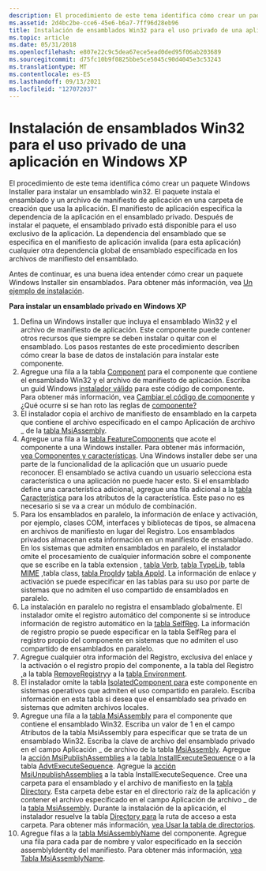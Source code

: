 ```yaml
---
description: El procedimiento de este tema identifica cómo crear un paquete Windows Installer para instalar un ensamblado win32.
ms.assetid: 2d4bc2be-cce6-45e6-b6a7-7ff96d28eb96
title: Instalación de ensamblados Win32 para el uso privado de una aplicación en Windows XP
ms.topic: article
ms.date: 05/31/2018
ms.openlocfilehash: e807e22c9c5dea67ece5ead0ded95f06ab203689
ms.sourcegitcommit: d75fc10b9f0825bbe5ce5045c90d4045e3c53243
ms.translationtype: MT
ms.contentlocale: es-ES
ms.lasthandoff: 09/13/2021
ms.locfileid: "127072037"
---
```

# <a name="installing-win32-assemblies-for-the-private-use-of-an-application-on-windows-xp"></a>Instalación de ensamblados Win32 para el uso privado de una aplicación en Windows XP

El procedimiento de este tema identifica cómo crear un paquete Windows Installer para instalar un ensamblado win32. El paquete instala el ensamblado y un archivo de manifiesto de aplicación en una carpeta de creación que usa la aplicación. El manifiesto de aplicación especifica la dependencia de la aplicación en el ensamblado privado. Después de instalar el paquete, el ensamblado privado está disponible para el uso exclusivo de la aplicación. La dependencia del ensamblado que se especifica en el manifiesto de aplicación invalida (para esta aplicación) cualquier otra dependencia global de ensamblado especificada en los archivos de manifiesto del ensamblado.

Antes de continuar, es una buena idea entender cómo crear un paquete Windows Installer sin ensamblados. Para obtener más información, vea [Un ejemplo de instalación](an-installation-example.md).

**Para instalar un ensamblado privado en Windows XP**

1.  Defina un Windows installer que incluya el ensamblado Win32 y el archivo de manifiesto de aplicación. Este componente puede contener otros recursos que siempre se deben instalar o quitar con el ensamblado. Los pasos restantes de este procedimiento describen cómo crear la base de datos de instalación para instalar este componente.
2.  Agregue una fila a la tabla [Component](component-table.md) para el componente que contiene el ensamblado Win32 y el archivo de manifiesto de aplicación. Escriba un guid Windows [instalador válido](guid.md) para este código de componente. Para obtener más información, vea [Cambiar el código de componente](changing-the-component-code.md) y ¿Qué ocurre si se han roto las reglas de [componente?](what-happens-if-the-component-rules-are-broken.md)
3.  El instalador copia el archivo de manifiesto de ensamblado en la carpeta que contiene el archivo especificado en el campo Aplicación de archivo \_ de la [tabla MsiAssembly](msiassembly-table.md).
4.  Agregue una fila a la [tabla FeatureComponents](featurecomponents-table.md) que acote el componente a una Windows installer. Para obtener más información, [vea Componentes y características](components-and-features.md). Una Windows installer debe ser una parte de la funcionalidad de la aplicación que un usuario puede reconocer. El ensamblado se activa cuando un usuario selecciona esta característica o una aplicación no puede hacer esto. Si el ensamblado define una característica adicional, agregue una fila adicional a la [tabla Característica](feature-table.md) para los atributos de la característica. Este paso no es necesario si se va a crear un módulo de combinación.
5.  Para los ensamblados en paralelo, la información de enlace y activación, por ejemplo, clases COM, interfaces y bibliotecas de tipos, se almacena en archivos de manifiesto en lugar del Registro. Los ensamblados privados almacenan esta información en un manifiesto de ensamblado. En los sistemas que admiten ensamblados en paralelo, el instalador omite el procesamiento de cualquier información sobre el componente que se escribe en la tabla extension [,](extension-table.md) [tabla Verb](verb-table.md), [tabla TypeLib](typelib-table.md), tabla [MIME](mime-table.md) [,](class-table.md)tabla class, [tabla ProgId](progid-table.md)y [tabla AppId](appid-table.md). La información de enlace y activación se puede especificar en las tablas para su uso por parte de sistemas que no admiten el uso compartido de ensamblados en paralelo.
6.  La instalación en paralelo no registra el ensamblado globalmente. El instalador omite el registro automático del componente si se introduce información de registro automático en la [tabla SelfReg](selfreg-table.md). La información de registro propio se puede especificar en la tabla SelfReg para el registro propio del componente en sistemas que no admiten el uso compartido de ensamblados en paralelo.
7.  Agregue cualquier otra información del Registro, exclusiva del enlace y la activación o el registro propio del componente, a la tabla del Registro [,](registry-table.md)a la tabla [RemoveRegistry](removeregistry-table.md)y a la [tabla Environment](environment-table.md).
8.  El instalador omite la tabla [IsolatedComponent para](isolatedcomponent-table.md) este componente en sistemas operativos que admiten el uso compartido en paralelo. Escriba información en esta tabla si desea que el ensamblado sea privado en sistemas que admiten archivos locales.
9.  Agregue una fila a la [tabla MsiAssembly](msiassembly-table.md) para el componente que contiene el ensamblado Win32. Escriba un valor de 1 en el campo Atributos de la tabla MsiAssembly para especificar que se trata de un ensamblado Win32. Escriba la clave de archivo del ensamblado privado en el campo Aplicación \_ de archivo de la tabla [MsiAssembly](msiassembly-table.md). Agregue la [acción MsiPublishAssemblies](msipublishassemblies-action.md) a la [tabla InstallExecuteSequence](installexecutesequence-table.md) o a la tabla [AdvtExecuteSequence](advtexecutesequence-table.md). Agregue la [acción MsiUnpublishAssemblies](msiunpublishassemblies-action.md) a la tabla InstallExecuteSequence. Cree una carpeta para el ensamblado y el archivo de manifiesto en la [tabla Directory](directory-table.md). Esta carpeta debe estar en el directorio raíz de la aplicación y contener el archivo especificado en el campo Aplicación de archivo \_ de la [tabla MsiAssembly](msiassembly-table.md). Durante la instalación de la aplicación, el instalador resuelve la tabla [Directory para](directory-table.md) la ruta de acceso a esta carpeta. Para obtener más información, [vea Usar la tabla de directorios](using-the-directory-table.md).
10. Agregue filas a la [tabla MsiAssemblyName](msiassemblyname-table.md) del componente. Agregue una fila para cada par de nombre y valor especificado en la sección assemblyIdentity del manifiesto. Para obtener más información, [vea Tabla MsiAssemblyName](msiassemblyname-table.md).

 

 



